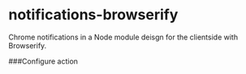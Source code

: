 notifications-browserify
============

Chrome notifications in a 
Node module deisgn for the clientside with Browserify. 

###Configure action
